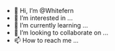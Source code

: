 - 👋 Hi, I’m @Whitefern
- 👀 I’m interested in ...
- 🌱 I’m currently learning ...
- 💞️ I’m looking to collaborate on ...
- 📫 How to reach me ...

<!---
Whitefern/Whitefern is a ✨ special ✨ repository because its `README.md` (this file) appears on your GitHub profile.
You can click the Preview link to take a look at your changes.
--->
